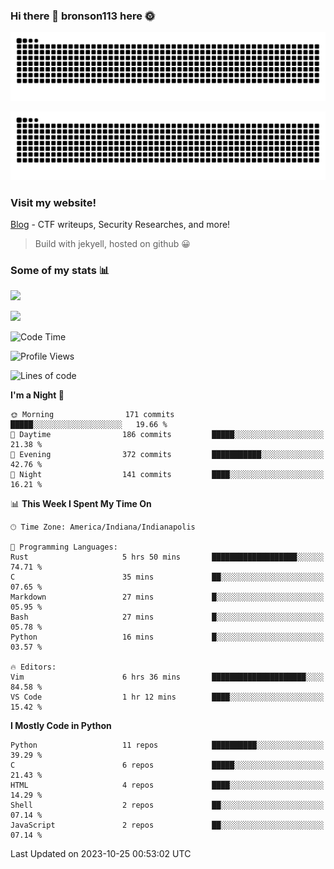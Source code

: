 ### Hi there 👋 bronson113 here 🌞
<div align="center">

![GitHub Snake Light](https://raw.githubusercontent.com/bronson113/bronson113/snake/github-snake.svg#gh-light-mode-only)

![GitHub Snake dark](https://raw.githubusercontent.com/bronson113/bronson113/snake/github-snake-dark.svg#gh-dark-mode-only)

</div>

### Visit my website!
[Blog](https://bronson113.github.io/) - CTF writeups, Security Researches, and more! 

> Build with jekyell, hosted on github 😀

### Some of my stats 📊
![](https://github-readme-stats-sigma-five.vercel.app/api?username=bronson113&theme=transparent&show_icons=true)

![](https://github-readme-stats-sigma-five.vercel.app/api/top-langs/?username=bronson113&theme=transparent&layout=compact&card_width=445)



<!--START_SECTION:waka-->
![Code Time](http://img.shields.io/badge/Code%20Time-405%20hrs%2024%20mins-blue)

![Profile Views](http://img.shields.io/badge/Profile%20Views-44-blue)

![Lines of code](https://img.shields.io/badge/From%20Hello%20World%20I%27ve%20Written-7.2%20million%20lines%20of%20code-blue)

**I'm a Night 🦉** 

```text
🌞 Morning                171 commits         █████░░░░░░░░░░░░░░░░░░░░   19.66 % 
🌆 Daytime                186 commits         █████░░░░░░░░░░░░░░░░░░░░   21.38 % 
🌃 Evening                372 commits         ███████████░░░░░░░░░░░░░░   42.76 % 
🌙 Night                  141 commits         ████░░░░░░░░░░░░░░░░░░░░░   16.21 % 
```


📊 **This Week I Spent My Time On** 

```text
🕑︎ Time Zone: America/Indiana/Indianapolis

💬 Programming Languages: 
Rust                     5 hrs 50 mins       ███████████████████░░░░░░   74.71 % 
C                        35 mins             ██░░░░░░░░░░░░░░░░░░░░░░░   07.65 % 
Markdown                 27 mins             █░░░░░░░░░░░░░░░░░░░░░░░░   05.95 % 
Bash                     27 mins             █░░░░░░░░░░░░░░░░░░░░░░░░   05.78 % 
Python                   16 mins             █░░░░░░░░░░░░░░░░░░░░░░░░   03.57 % 

🔥 Editors: 
Vim                      6 hrs 36 mins       █████████████████████░░░░   84.58 % 
VS Code                  1 hr 12 mins        ████░░░░░░░░░░░░░░░░░░░░░   15.42 % 
```

**I Mostly Code in Python** 

```text
Python                   11 repos            ██████████░░░░░░░░░░░░░░░   39.29 % 
C                        6 repos             █████░░░░░░░░░░░░░░░░░░░░   21.43 % 
HTML                     4 repos             ████░░░░░░░░░░░░░░░░░░░░░   14.29 % 
Shell                    2 repos             ██░░░░░░░░░░░░░░░░░░░░░░░   07.14 % 
JavaScript               2 repos             ██░░░░░░░░░░░░░░░░░░░░░░░   07.14 % 
```




 Last Updated on 2023-10-25 00:53:02 UTC
<!--END_SECTION:waka-->
